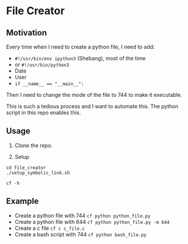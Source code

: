 # File Creator

## Motivation
Every time when I need to create a python file, I need to add:
- `#!/usr/bin/env ipython3` (Shebang), most of the time
- or `#!/usr/bin/python3`
- Date
- User
- `if __name__ == "__main__":`

Then I need to change the mode of the file to 744 to make it executable.

This is such a tedious process and I want to automate this. The python script in this repo enables this.


## Usage

1. Clone the repo.

2. Setup
```
cd file_creator
./setup_symbolic_link.sh

cf -h
```

## Example
 - Create a python file with 744
 ```cf python python_file.py```
  - Create a python file with 644
 `cf python python_file.py -m 644`
  - Create a c file
 `cf c c_file.c`
  - Create a bash script with 744
 `cf python bash_file.py`
